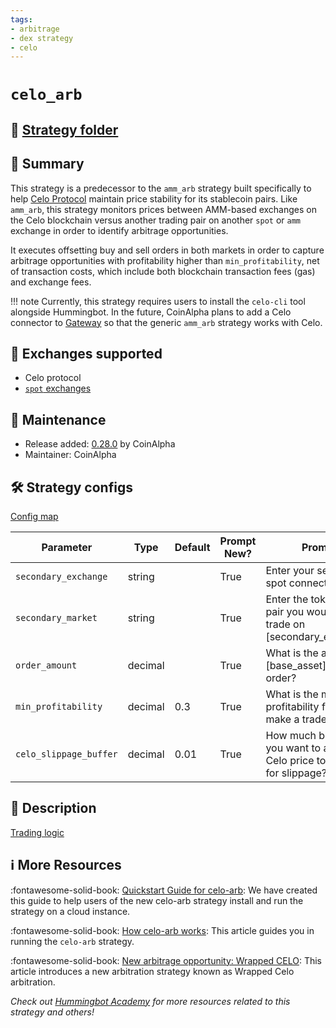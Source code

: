 ```yaml
---
tags:
- arbitrage
- dex strategy
- celo
---
```


# `celo_arb`

## 📁 [Strategy folder](https://github.com/hummingbot/hummingbot/tree/master/hummingbot/strategy/celo_arb)

## 📝 Summary

This strategy is a predecessor to the `amm_arb` strategy built specifically to help [Celo Protocol](https://celo.org/) maintain price stability for its stablecoin pairs. Like `amm_arb`, this strategy monitors prices between AMM-based exchanges on the Celo blockchain versus another trading pair on another `spot` or `amm` exchange in order to identify arbitrage opportunities.

It executes offsetting buy and sell orders in both markets in order to capture arbitrage opportunities with profitability higher than `min_profitability`, net of transaction costs, which include both blockchain transaction fees (gas) and exchange fees.

!!! note
    Currently, this strategy requires users to install the `celo-cli` tool alongside Hummingbot. In the future, CoinAlpha plans to add a Celo connector to [Gateway](/gateway) so that the generic `amm_arb` strategy works with Celo.

## 🏦 Exchanges supported

* Celo protocol
* [`spot` exchanges](/exchanges/#spot)

## 👷 Maintenance

* Release added: [0.28.0](/release-notes/0.28.0/) by CoinAlpha
* Maintainer: CoinAlpha

## 🛠️ Strategy configs

[Config map](https://github.com/hummingbot/hummingbot/blob/master/hummingbot/strategy/celo_arb/celo_arb_config_map.py)

| Parameter                    | Type        | Default     | Prompt New? | Prompt                                                 |
|------------------------------|-------------|-------------|-------------|--------------------------------------------------------|
| `secondary_exchange` | string | | True | Enter your secondary spot connector |
| `secondary_market` | string | | True | Enter the token trading pair you would like to trade on [secondary_exchange] |
| `order_amount` | decimal | | True | What is the amount of [base_asset] per order? |
| `min_profitability` | decimal | 0.3 | True | What is the minimum profitability for you to make a trade? |
| `celo_slippage_buffer` | decimal | 0.01 | True | How much buffer do you want to add to the Celo price to account for slippage? |

## 📓 Description

[Trading logic](https://github.com/hummingbot/hummingbot/blob/master/hummingbot/strategy/celo_arb/celo_arb.pyx)

## ℹ️ More Resources

:fontawesome-solid-book: [Quickstart Guide for celo-arb](https://hummingbot.io/en/academy/celo-arb/?_ga=2.247744654.866973443.1649059002-567388704.1647856298): We have created this guide to help users of the new celo-arb strategy install and run the strategy on a cloud instance.

:fontawesome-solid-book: [How celo-arb works](https://blog.hummingbot.org/blog-2020-06-celo-arbitrage/): This article guides you in running the `celo-arb` strategy.

:fontawesome-solid-book: [New arbitrage opportunity: Wrapped CELO](https://blog.hummingbot.org/blog-2020-12-wrapped-celo-uniswap-arbitrage/): This article introduces a new arbitration strategy known as Wrapped Celo arbitration.

*Check out [Hummingbot Academy](https://hummingbot.io/en/academy) for more resources related to this strategy and others!*
